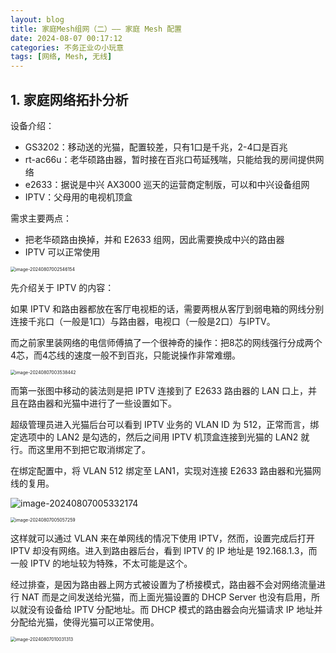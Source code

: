 ```yaml
---
layout: blog
title: 家庭Mesh组网（二）—— 家庭 Mesh 配置
date: 2024-08-07 00:17:12
categories: 不务正业の小玩意
tags: [网络, Mesh, 无线]
---
```


## 1. 家庭网络拓扑分析

设备介绍：

- GS3202：移动送的光猫，配置较差，只有1口是千兆，2-4口是百兆
- rt-ac66u：老华硕路由器，暂时接在百兆口苟延残喘，只能给我的房间提供网络
- e2633：据说是中兴 AX3000 巡天的运营商定制版，可以和中兴设备组网
- IPTV：父母用的电视机顶盒

需求主要两点：

- 把老华硕路由换掉，并和 E2633 组网，因此需要换成中兴的路由器
- IPTV 可以正常使用

<img src="/images/Home-Mesh-2/image-20240807002546154.png" alt="image-20240807002546154" style="zoom: 50%;" />

先介绍关于 IPTV 的内容：

如果 IPTV 和路由器都放在客厅电视柜的话，需要两根从客厅到弱电箱的网线分别连接千兆口（一般是1口）与路由器，电视口（一般是2口）与IPTV。

而之前家里装网络的电信师傅搞了一个很神奇的操作：把8芯的网线强行分成两个4芯，而4芯线的速度一般不到百兆，只能说操作非常难绷。

<img src="/images/Home-Mesh-2/image-20240807003538442.png" alt="image-20240807003538442" style="zoom:50%;" />

而第一张图中移动的装法则是把 IPTV 连接到了 E2633 路由器的 LAN 口上，并且在路由器和光猫中进行了一些设置如下。

超级管理员进入光猫后台可以看到 IPTV 业务的 VLAN ID 为 512，正常而言，绑定选项中的 LAN2 是勾选的，然后之间用 IPTV 机顶盒连接到光猫的 LAN2 就行。而这里用不到把它取消绑定了。

在绑定配置中，将 VLAN 512 绑定至 LAN1，实现对连接 E2633 路由器和光猫网线的复用。

![image-20240807005332174](/images/Home-Mesh-2/image-20240807005332174.png)

<img src="/images/Home-Mesh-2/image-20240807005057259.png" alt="image-20240807005057259" style="zoom:50%;" />

这样就可以通过 VLAN 来在单网线的情况下使用 IPTV，然而，设置完成后打开 IPTV 却没有网络。进入到路由器后台，看到 IPTV 的 IP 地址是 192.168.1.3，而一般 IPTV 的地址较为特殊，不太可能是这个。

经过排查，是因为路由器上网方式被设置为了桥接模式，路由器不会对网络流量进行 NAT 而是之间发送给光猫，而上面光猫设置的 DHCP Server 也没有启用，所以就没有设备给 IPTV 分配地址。而 DHCP 模式的路由器会向光猫请求 IP 地址并分配给光猫，使得光猫可以正常使用。

<img src="/images/Home-Mesh-2/image-20240807010031313.png" alt="image-20240807010031313" style="zoom:50%;" />
